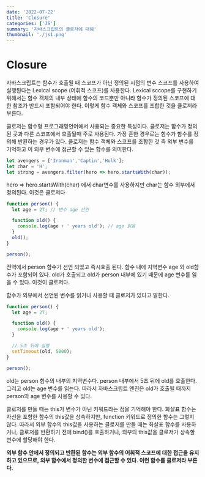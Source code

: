 ```yaml
---
date: '2022-07-22'
title: 'Closure'
categories: ['JS']
summary: '자바스크립트의 클로저에 대해'
thumbnail: './js1.png'
---
```


# Closure
자바스크립트는 함수가 호출될 때 스코프가 아닌 정의된 시점의 변수 스코프를 사용하여 실행된다는 Lexical scope (어휘적 스코프)를 사용한다.
Lexical sccope를 구현하기 위해서는 함수 객체의 내부 상태에 함수의 코드뿐만 아니라 함수가 정의된 스코프에 대한 참조가 반드시 포함되어야 한다.
이렇게 함수 객체와 스코프를 조합한 것을 클로저라 부른다.

클로저는 함수형 프로그래밍언어에서 사용되는 중요한 특성이다.
클로저는 함수가 정의된 곳과 다른 스코프에서 호출될때 주로 사용된다. 가장 흔한 경우로는 함수가 함수를 정의해 반환하는 경우가 있다.
클로저는 함수 객체와 스코프를 조합한 것 즉 외부 변수를 기억하고 이 외부 변수에 접근할 수 있는 함수를 의미한다.

```js
let avengers = ['Ironman','Captin','Hulk'];
let char = 'H';
let strong = avengers.filter(hero => hero.startsWith(char));
```
hero => hero.startsWith(char) 에서 char변수를 사용하지만 char는 함수 외부에서 정의된다. 이것은 클로저다

```js
function person() {
  let age = 27; // 변수 age 선언

  function old() {
    console.log(age + ' years old'); // age 읽음
  }
  old();
}

person();
```

전역에서 person 함수가 선언 되었고 즉시호출 된다. 함수 내에 지역변수 age 와 old함수가 포함되어 있다. old가 호출되고 old가 person 내부에 있기 때문에 age 변수를 읽을 수 있다.
이것이 클로저다.

함수가 외부에서 선언된 변수를 읽거나 사용할 때 클로저가 있다고 말한다.
```js
function person() {
  let age = 27;

  function old() {
    console.log(age + ' years old');
  }

  // 5초 뒤에 실행
  setTimeout(old, 5000);
}

person();
```
old는 person 함수의 내부의 지역변수다. person 내부에서 5초 뒤에 old를 호출한다. 그리고 old는 age 변수를 읽는다. 따라서 자바스크립트 엔진은 old가 호출될 때까지 person의 age 변수를 사용할 수 있다.

클로저를 만들 때는 this가 변수가 아닌 키워드라는 점을 기억해야 한다.
화살표 함수는 자신을 포함한 함수의 this값을 상속하지만, function 키워드로 정의한 함수는 그렇지 않다.
따라서 외부 함수의 this값을 사용하는 클로저를 만들 때는 화살표 함수를 사용하거나, 클로저를 반환하기 전에 bind()를 호출하거나, 외부의 this값을 클로저가 상속할 변수에 할당해야 한다.

**외부 함수 안에서 정의되고 반환된 함수는 외부 함수의 어휘적 스코프에 대한 접근을 유지하고 있으므로, 외부 함수에서 정의한 변수에 접근할 수 있다. 이런 함수를 클로저라 부른다.**





